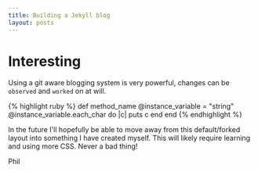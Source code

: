 ```yaml
---
title: Building a Jekyll blog
layout: posts
---
```


Interesting
===========

Using a git aware blogging system is very powerful, changes can be ```observed``` and ```worked``` on at will.

{% highlight ruby %}
def method_name
  @instance_variable = "string"
  @instance_variable.each_char do |c|
    puts c
  end
end
{% endhighlight %}

In the future I'll hopefully be able to move away from this default/forked layout into something I have
created myself. This will likely require learning and using more CSS. Never a bad thing!

Phil
